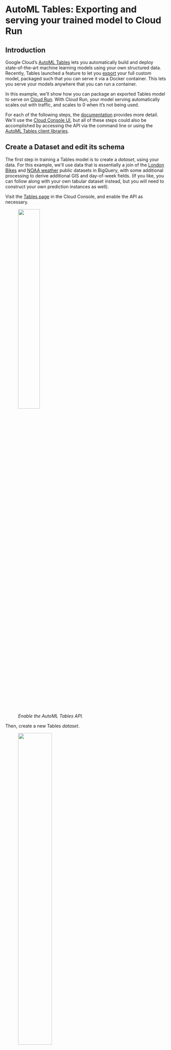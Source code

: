 
# AutoML Tables: Exporting and serving your trained model to Cloud Run

## Introduction

Google Cloud’s [AutoML Tables][1] lets you automatically build and deploy state-of-the-art machine learning models using your own structured data. 
Recently, Tables launched a feature to let you [export][2] your full custom model, packaged such that you can serve it via a Docker container. This lets you serve your models anywhere that you can run a container.

In this example, we'll show how you can package an exported Tables model to serve on [Cloud Run][3]. With Cloud Run, your model serving automatically scales out with traffic, and scales to 0 when it’s not being used.

For each of the following steps, the [documentation][4] provides more detail.
We'll use the [Cloud Console UI][5], but all of these steps could also be accomplished by accessing the API via the command line or using the [AutoML Tables client libraries][6].

## Create a Dataset and edit its schema

The first step in training a Tables model is to create a *dataset*, using your data. 
For this example, we'll use data that is essentially a join of the [London Bikes][7] and [NOAA weather][8] public datasets in BigQuery, with some additional processing to derive additional GIS and day-of-week fields. (If you like, you can follow along with your own tabular dataset instead, but you will need to construct your own prediction instances as well).  

Visit the [Tables page][9] in the Cloud Console, and enable the API as necessary.

<figure>
<a href="https://storage.googleapis.com/amy-jo/images/automl/tables_export/enable_api.png" target="_blank"><img src="https://storage.googleapis.com/amy-jo/images/automl/tables_export/enable_api.png" width="40%"/></a>
<figcaption><br/><i>Enable the AutoML Tables API.</i></figcaption>
</figure>

Then, create a new Tables *dataset*.

<figure>
<a href="https://storage.googleapis.com/amy-jo/images/automl/tables_export/create_dataset.png" target="_blank"><img src="https://storage.googleapis.com/amy-jo/images/automl/tables_export/create_dataset.png" width="50%"/></a>
<figcaption><br/><i>Create a new Tables dataset.</i></figcaption>
</figure>

Import your data into the dataset. To ingest the example data, select "Import data from BigQuery".  Then, as shown in the figure below, use `aju-dev-demos` as the BigQuery Project ID, `london_bikes_weather` as the dataset ID, and `bikes_weather` as the table name.

<figure>
<a href="https://storage.googleapis.com/amy-jo/images/automl/tables_export/import_data.png" target="_blank"><img src="https://storage.googleapis.com/amy-jo/images/automl/tables_export/import_data.png" width="60%"/></a>
<figcaption><br/><i>Import the <code>bikes_weather</code> BigQuery table into the dataset.</i></figcaption>
</figure>

### Edit the dataset’s schema

Once the import is complete, edit the dataset schema. We'll need to change a few of the inferred types. Make sure your schema reflects that in the figure below. In particular, change `bike_id`, `end_station_id`, `start_station_id`, and `loc_cross` to be of type *Categorical*. (Note that useful stats are generated for the columns). 

Then, we'll set `duration` as the _target_ column. 

<figure>
<a href="https://storage.googleapis.com/amy-jo/images/automl/tables_export/schema.png" target="_blank"><img src="https://storage.googleapis.com/amy-jo/images/automl/tables_export/schema.png" width="90%"/></a>
<figcaption><br/><i>Adjust the dataset schema.</i></figcaption>
</figure>


## Train and export your Tables model

Now you're ready to train a model on that dataset.  After the model is trained, you will be able not only to deploy it to the Cloud AI Platform, where you can access it via API, but also can *export* it to run in a container.

### Train the model

We'll train a model to predict ride  `duration` given all the other dataset inputs.  So, we'll be training a [regression][10] model. 
For this example, enter a training budget of 1 hours, and include all the other feature columns.

<figure>
<a href="https://storage.googleapis.com/amy-jo/images/automl/tables_export/train.png" target="_blank"><img src="https://storage.googleapis.com/amy-jo/images/automl/tables_export/train.png" width="50%"/></a>
<figcaption><br/><i>Train a model to predict ride <code>duration</code>.</i></figcaption>
</figure>

### Export the trained model

Once the model is trained, we'll export the result, so that it can be served from any environment in which you can run a container.  (Note that you could also [deploy][11] your model to the Cloud AI Platform for online prediction).

You'll find the export option under **TEST & USE**.  (See the [documentation][12] for detail on the export process).
You'll need to create a *regional* GCS bucket, in the same region as your model. You also might want to create a sub-folder for the model export in the GCS bucket, so that if you have multiple exports, you can keep track of .  An easy way to create the folder is via the web UI. Here, I've created a `model_export_1` sub-folder.

Click the "Container" card to export your trained model to be run from a Docker container.

<figure>
<a href="https://storage.googleapis.com/amy-jo/images/automl/tables_export/export1.png" target="_blank"><img src="https://storage.googleapis.com/amy-jo/images/automl/tables_export/export1.png" width="60%"/></a>
<figcaption><br/><i>Click the "Container" card to export your trained model to be run from a Docker container.</i></figcaption>
</figure>

Browse to select the GCS folder into which you want to export your model, then click the **EXPORT** button.

<figure>
<a href="https://storage.googleapis.com/amy-jo/images/automl/tables_export/export2-2.png" target="_blank"><img src="https://storage.googleapis.com/amy-jo/images/automl/tables_export/export2-2.png" width="60%"/></a>
<figcaption><br/><i>Browse to the GCS folder into which you want to export your model.</i></figcaption>
</figure>

When the export is finished, create a local directory to hold your model, e.g. something like `bikes_weather`. 

Copy the download command in the cloud console, which will look something like the following:
`gsutil cp -r gs://<your-bucket>/model_export_1//* ./download_dir`

Edit this command: add quotes around the `gs` URI, and remove one of the end slashes.  Then edit `download_dir` to point to the directory you created.  The result should look something like the following. Run it from the parent directory of your `bikes_weather` directory:

```sh
gsutil cp -r 'gs://<your-bucket>/model_export_1/*' ./bikes_weather
```

The exported model will be copied to `./bikes_weather`.

**Note**: to run `gsutil`, you will need [`gcloud`][13] installed. You can run these commands from the [Cloud Shell][14] instead of your local machine if you don't want to install the SDK locally.

## Test your exported model locally

Once you've downloaded your model, you can run and test it locally. This provides a good sanity check before deploying to Cloud Run.
The process is described in the [documentation][15]; we'll summarize here.

- change to the `bikes_weather` directory (or whatever you named it). You should see a `model_export` subdirectory, the result of your download.
- rename the subdirectory as described in the [documentation][16], to remove the timestamp suffix.

Then, create and run a container to serve your new trained model.  Edit the following to point to your renamed directory path:

```sh
docker run -v `pwd`/model-export/tbl/<your_renamed_directory>:/models/default/0000001 -p 8080:8080 -it gcr.io/cloud-automl-tables-public/model_server
```
This starts up a model server to which you can send requests.  Note that we're using the `gcr.io/cloud-automl-tables-public/model_server` container image and mounting our local directory.

Next, [download this `instances.json`][17] file.  If you take a look at it, you can see that it holds data for three prediction instances. 
From the directory where you placed `instances.json`, run:

```sh
curl -X POST --data @instances.json http://localhost:8080/predict
```

It may take a second or two for the first request to return, but subsequent requests will be faster.  You’ll get back predictions for all of the instances in the `json` file.   
The actual duration for the third instance is 1200.

## Create a Google Cloud Run service based on your exported model

At this point, we have a trained model that we've exported and tested locally.  Now we are almost ready to deploy it to [Cloud Run][18].
As the last step of prep, we'll create a container image that uses `gcr.io/cloud-automl-tables-public/model_server` as a base image and `ADD`s the model directory, and push that image to the [Google Container Registry][19], so that Cloud Run can access it.

### Build a container to use for Cloud Run

In the same `bikes_weather` directory that holds the `model_export` subdir, create a file called `Dockerfile` that contains the following two lines.  The template is [here][20] as well; **edit the second line to use your correct path to the exported model, the same path that you used above when running locally**.

```
FROM gcr.io/cloud-automl-tables-public/model_server

ADD model-export/tbl/YOUR_RENAMED_DIRECTORY/models/default/0000001
```

Then, build a container from the `Dockerfile`.  In this example we'll call it `bw-serve`.
You can do this as follows (**replace `[PROJECT_ID]` with the id of your project**):

```
docker build . -t gcr.io/[PROJECT_ID]/bw-serve
```

Then push it to the Google Container Registry (again replacing `[PROJECT_ID]` with the id of your project):

```
docker push gcr.io/[PROJECT_ID]/bw-serve
```

(If you get an error, you may need to configure Docker to use gcloud to [authenticate requests to Container Registry][21].)

Alternately, you can use [Cloud Build][22] to build the container instead, as follows:

```
gcloud builds submit --tag gcr.io/[PROJECT_ID]/bw-serve .
```

### Create your Cloud Run service

Now we're ready to deploy the container we built to Cloud Run, where we can scalably serve it for predictions.  Visit the [Cloud Run page in the console][23]. (Click the "START USING.." button if necessary).  Then click the **CREATE SERVICE** button.

<figure>
<a href="https://storage.googleapis.com/amy-jo/images/automl/cloud_run1%202.png" target="_blank"><img src="https://storage.googleapis.com/amy-jo/images/automl/cloud_run1%202.png" width="40%"/></a>
<figcaption><br/><i>Creating a Cloud Run Service</i></figcaption>
</figure>

For the container URL, enter the name of the container that you just built above. Select the "Cloud Run (fully managed)" option.  Create a service name (it can be anything you like). Select the **Require Authentication** option. 
Then, click on **SHOW OPTIONAL REVISION SETTINGS**.  Change the **Memory allocated** option to **2GiB**.
Leave the rest of the defaults as they are, and click **CREATE**.

<figure>
<a href="https://storage.googleapis.com/amy-jo/images/automl/cloud_run2.png" target="_blank"><img src="https://storage.googleapis.com/amy-jo/images/automl/cloud_run2.png" width="50%"/></a>
<figcaption><br/><i>Set your service instances to use 2GiB of memory</i></figcaption>
</figure>

### Send prediction requests to the Cloud Run service

Once your Cloud Run service is deployed, you can send prediction requests to it.  Your new service will have a URL that starts with your service name (and ends with `run.app`). You can send JSON predictions to the Cloud Run service just as with the local server you tested earlier; but with Cloud Run, the service will scale up and down based on demand. 

Assuming you selected the **Require Authentication** option, you can make prediction requests like this:

```bash
curl -X POST -H \
"Authorization: Bearer $(gcloud auth print-identity-token)" --data @./instances.json \
https://<your-service-url>/predict
```

(If you set up your Cloud Run service endpoint so that it does not require authentication, you don’t need to include the authorization header in your `curl` request).

## What’s next?

In this post, we walked through how to export a custom AutoML Tables trained model, and build a container image that lets you serve it from any environment.  Then we showed how you can deploy that image to Cloud Run for scalable serving.

Once you’ve built a model-serving container image, it’s easy to deploy it to other environments as well.  For example, if you have installed [Knative serving][24] on a [Kubernetes][25] cluster, you can create a Knative *service* like this, using the same container image (again replacing `[PROJECT_ID]` with your project):

```yaml
apiVersion: serving.knative.dev/v1
kind: Service
metadata:
  name: bikes-weather
spec:
  template:
    spec:
      containers:
        - image: gcr.io/[PROJECT_ID]/bw-serve
```

You may also be interested in exploring the updated [AutoML Tables client libraries][26], which make it easy for you to [train and use Tables programmatically][27], or reading about how to create a _contextual bandit_ model pipeline [using AutoML Tables, without needing a specialist for tuning or feature engineering][28].

[1]:	https://cloud.google.com/automl-tables/docs/
[2]:	https://cloud.google.com/automl-tables/docs/model-export
[3]:	https://cloud.google.com/run/docs/
[4]:	https://cloud.google.com/automl-tables/docs/
[5]:	https://console.cloud.google.com/automl-tables/datasets
[6]:	https://googleapis.dev/python/automl/latest/gapic/v1beta1/tables.html
[7]:	https://console.cloud.google.com/bigquery?p=bigquery-public-data&d=london_bicycles&page=dataset
[8]:	https://console.cloud.google.com/bigquery?p=bigquery-public-data&d=noaa_gsod&page=dataset
[9]:	https://console.cloud.google.com/automl-tables/datasets
[10]:	https://cloud.google.com/automl-tables/docs/problem-types
[11]:	https://cloud.google.com/automl-tables/docs/predict
[12]:	https://cloud.google.com/automl-tables/docs/model-export
[13]:	https://cloud.google.com/sdk/install
[14]:	https://cloud.google.com/shell/
[15]:	https://cloud.google.com/automl-tables/docs/model-export
[16]:	https://cloud.google.com/automl-tables/docs/model-export#run-server
[17]:	https://raw.githubusercontent.com/amygdala/code-snippets/master/ml/automl/tables/model_export/instances.json
[18]:	https://cloud.google.com/run/docs/
[19]:	https://cloud.google.com/container-registry/
[20]:	https://raw.githubusercontent.com/amygdala/code-snippets/master/ml/automl/tables/model_export/Dockerfile.template
[21]:	https://cloud.google.com/container-registry/docs/quickstart#add_the_image_to
[22]:	https://cloud.google.com/cloud-build/docs/quickstart-docker
[23]:	https://console.cloud.google.com/marketplace/details/google-cloud-platform/cloud-run
[24]:	https://github.com/knative/serving
[25]:	https://kubernetes.io/
[26]:	https://googleapis.dev/python/automl/latest/gapic/v1beta1/tables.html
[27]:	https://github.com/GoogleCloudPlatform/python-docs-samples/tree/master/tables/automl/notebooks
[28]:	https://cloud.google.com/blog/products/ai-machine-learning/how-to-build-better-contextual-bandits-machine-learning-models

